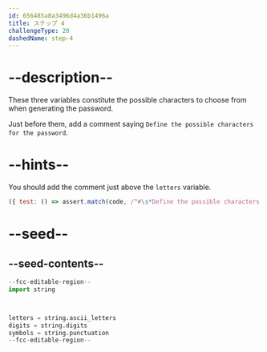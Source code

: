 ```yaml
---
id: 656485a8a3496d4a36b1496a
title: ステップ 4
challengeType: 20
dashedName: step-4
---
```


# --description--

These three variables constitute the possible characters to choose from when generating the password.

Just before them, add a comment saying `Define the possible characters for the password`.

# --hints--

You should add the comment just above the `letters` variable.

```js
({ test: () => assert.match(code, /^#\s*Define the possible characters for the password.*^letters/ms) })
```

# --seed--

## --seed-contents--

```py
--fcc-editable-region--
import string



letters = string.ascii_letters
digits = string.digits
symbols = string.punctuation
--fcc-editable-region--
```
